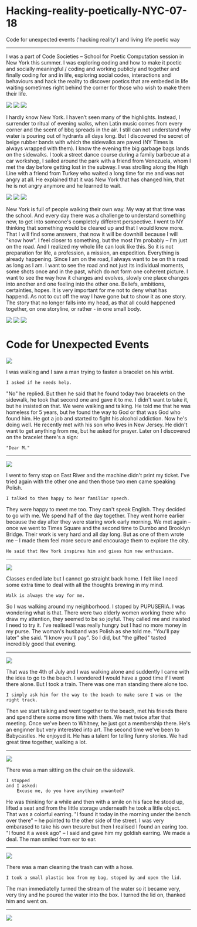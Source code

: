 # Hacking-reality-poetically-NYC-07-18
Code for unexpected events ('hacking reality') and living life poetic way

***

I was a part of Code Societies – School for Poetic Computation session in New York this summer. I was exploring coding and how to make it poetic and socially meaningful / coding and working publicly and together and finally coding for and in life, exploring social codes, interactions and behaviours and hack the reality to discover poetics that are embeded in life waiting sometimes right behind the corner for those who wish to make them their life.

![](1.JPG)
![](4.jpg)
![](8.jpg)

I hardly know New York. I haven’t seen many of the highlights. Instead, I surrender to ritual of evening walks, when Latin music comes from every corner and the scent of bbq spreads in the air. I still can not understand why water is pouring out of hydrants all days long. But I discovered the secret of beige rubber bands with which the sidewalks are paved (NY Times is always wrapped with them). I know the evening the big garbage bags lands on the sidewalks. I took a street dance course during a family barbecue at a car workshop, I sailed around the park with a friend from Venezuela, whom I met the day before getting lost in the subway. I was strolling along the High Line with a friend from Turkey who waited a long time for me and was not angry at all. He explained that it was New York that has changed him, that he is not angry anymore and he learned to wait.

![](9.jpg)
![](12.jpg)
![](14.jpg)

New York is full of people walking their own way. My way at that time was the school. And every day there was a challenge to understand something new, to get into someone's completely different perspective. I went to NY thinking that something would be cleared up and that I would know more. That I will find some answers, that now it will be downhill because I will "know how". I feel closer to something, but the most I'm probably – I'm just on the road. And I realized my whole life can look like this. So it is not preparation for life, a profession, a mission, an expedition. Everything is already happening. Since I am on the road, I always want to be on this road as long as I am. I want to see the road and not just its individual moments, some shots once and in the past, which do not form one coherent picture. I want to see the way how it changes and evolves, slowly one place changes into another and one feeling into the other one. Beliefs,  ambitions, certainties, hopes. It is very important for me not to deny what has happend. As not to cut off the way I have gone but to show it as one story. The story that no longer falls into my head, as that all could happened together, on one storyline, or rather - in one small body.

![](16.jpg)
![](10.jpg)
![](18.jpg)


# Code for Unexpected Events

![](2.jpg) 

I  was walking and I saw a man trying to fasten a bracelet on his wrist. 
<pre><code>I asked if he needs help.</code></pre>
"No" he replied. But then he said that he found today two bracelets on the sidewalk, he took that second one and gave it to me. I didn't want to take it, but he insisted on that. We were walking and talking. He told me that he was homeless for 5 years, but he found the way to God or that was God who found him. He got a job and started to fight his alcohol addiction. Now he's doing well. He recently met with his son who lives in New Jersey. He didn't want to get anything from me, but he asked for prayer. Later on I discovered on the bracelet there's a sign:
<pre><code>"Dear M."</code></pre>


***

![](11.jpg)

I  went to ferry stop on East River and the machine didn't print my ticket. I've tried again with the other one and then those two men came speaking Polish.
<pre><code>I talked to them happy to hear familiar speech.</code></pre>
They were happy to meet me too. They can't speak English. They decided to go with me. We spend half of the day together. They went home earlier because the day after they were staring work early morning. We met again – once we went to Times Square and the second time to Dumbo and Brooklyn Bridge. Their work is very hard and all day long. But as one of them wrote me – I made them feel more secure and encourage them to explore the city.
<pre><code>He said that New York inspires him and gives him new enthusiasm.</code></pre>

***



![](3.jpg)

Classes ended late but I cannot go straight back home.
I felt like I need some extra time to deal with all the thoughts brewing in my mind. 
<pre><code>Walk is always the way for me.</code></pre>
So I was walking around my neighborhood. I stoped by PUPUSERIA. I was wondering what is that. There were two elderly women working there who draw my attention, they seemed to be so joyful. They called me and insisted I need to try it. I've realised I was really hungry but I had no more money in my purse. The woman's husband was Polish as she told me.
 "You'll pay later" she said. "I know you'll pay". So I did, but "the gifted" tasted incredibly good that evening.

***

![](5.jpg)

That was the 4th of July and I was walking alone and suddently I came with the idea to go to the beach. I wondered I would have a good time if I went there alone. But I took a train. There was one man standing there alone too.
<pre><code>I simply ask him for the way to the beach to make sure I was on the right track.</code></pre>
Then we start talking and went together to the beach, met his friends there and spend there some more time with them.
We met twice after that meeting. Once we've been to Whitney, he just got a membership there. He's an enginner but very interested into art.
The second time we've been to Babycastles. He enjoyed it. He has a talent for telling funny stories. We had great time together, walking a lot.

***

![](6.jpg) 

There was a man sitting on the chair on the sidewalk.
<pre><code>I stopped 
and I asked:
	Excuse me, do you have anything unwanted?</code></pre>
He was thinking for a while and then with a smile on his face he stood up, lifted a seat and from the little storage underneath he took a little object. That was a colorful earring. "I found it today in the morning under the bench over there" – he pointed to the other side of the street. I was very embarased to take his own tresure but then I realised I found an earing too. "I found it a week ago" – I said and gave him my goldish earring. We made a deal. The man smiled from ear to ear.

*** 

![](7.jpg) 

There was a man cleaning the trash can with a hose.
<pre><code>I took a small plastic box from my bag, stoped by and open the lid.</code></pre>
The man immediatelly turned the stream of the water so it became very, very tiny and he poured the water into the box. I turned the lid on, thanked him and went on.


***

![](15.jpg)
